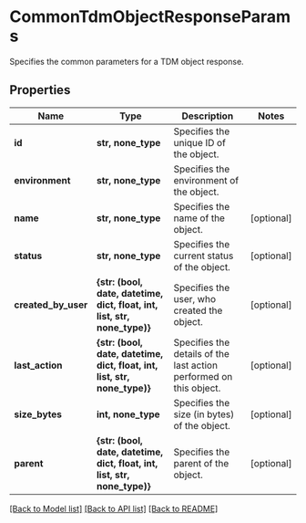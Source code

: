 # CommonTdmObjectResponseParams

Specifies the common parameters for a TDM object response.

## Properties
Name | Type | Description | Notes
------------ | ------------- | ------------- | -------------
**id** | **str, none_type** | Specifies the unique ID of the object. | 
**environment** | **str, none_type** | Specifies the environment of the object. | 
**name** | **str, none_type** | Specifies the name of the object. | [optional] 
**status** | **str, none_type** | Specifies the current status of the object. | [optional] 
**created_by_user** | **{str: (bool, date, datetime, dict, float, int, list, str, none_type)}** | Specifies the user, who created the object. | [optional] 
**last_action** | **{str: (bool, date, datetime, dict, float, int, list, str, none_type)}** | Specifies the details of the last action performed on this object. | [optional] 
**size_bytes** | **int, none_type** | Specifies the size (in bytes) of the object. | [optional] 
**parent** | **{str: (bool, date, datetime, dict, float, int, list, str, none_type)}** | Specifies the parent of the object. | [optional] 

[[Back to Model list]](../README.md#documentation-for-models) [[Back to API list]](../README.md#documentation-for-api-endpoints) [[Back to README]](../README.md)


